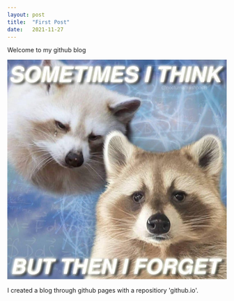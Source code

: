 ```yaml
---
layout: post
title:  "First Post"
date:   2021-11-27
---
```


<p class="intro"><span class="dropcap"></span>Welcome to my github blog<p>
<img src="/assets/img/cute.jfif" alt="">
<p class="firstpost">I created a blog through github pages with a repositiory 'github.io'.<p>
